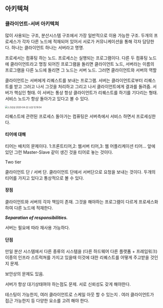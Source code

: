 ## 아키텍쳐

### 클라이언트-서버 아키텍쳐

많이 사용되는 구조, 분산시스템 구조에서 가장 일반적으로 이용 가능한 구조. 두개의 프로세스가 각자 다른 노드에 적재되어 있어서 서로가 커뮤니케이션을 통해 각자 담당한다. 하나는 클라이언트 하나는 서버라고 명명. 

프로세서는 컴퓨팅 하는 노드. 프로세스는 실행되는 프로그램이다. 다른 두 컴퓨팅 노드에 클라이언트라고 명칭 되어진 프로그램을 돌리면 클라이언트 노드, 서버라는 이름의 프로그램을 다른 노드에 돌리면 그 노드는 서버 노드. 그러면 클라이언트와 서버의 역할

클라이언트는 서버에게 리퀘스트를 보내는 프로그램. 서버는 클라이언트로부터 리퀘스트를 받고 그러고 나서 그것을 처리하고 그리고 나서 클라이언트에게 결과를 돌려줌. 서버가 핵심인 형태. 이 서버는 통상 항상 클라이언트가 리퀘스트를 하기를 기다리는 형태. 서비스 노드가 항상 돌아가고 있다고 볼 수 있다. 

<img src="/Users/gilwoongkang/School/2001-note/소아/image/스크린샷 2020-04-22 오전 12.19.54.png" alt="스크린샷 2020-04-22 오전 12.19.54" style="zoom:50%;" />

리퀘스트에 관련된 프로세스 돌아가는 컴퓨팅은 서버측에서 서비스 하면서 프로세싱한다. 

#### 티어에 대해 

티어는 배치의 문제이다. 1:프론트티어,2: 웹서버 티어,3: 웹 어플리케이션 티어... 앞에 있던 그런 Master-Slave 같이 생긴 것을 티어로 놓는 것이다. 

Two tier

클라이언트 단 / 서버 단. 클라이언트 단에서 서버단으로 요청을 보내는 것이다. 두개의 티어를 가지고 있다고 통상적으로 볼 수 있다. 

#### 장점

클라이언트와 서버의 각자 책임이 존재. 그것을 해야하는 프로그램이 다르게 프로세스화 하여 다른 노드에 적재한다. 

***Separation of responsibilities.***

서버는 필요에 따라 재사용 가능하다. 

#### 단점

만일 분산 시스템에서 다른 종류의 시스템을 (다른 하드웨어 다른 플랫폼 + 프레임워크) 이종의 인프라 스트럭쳐를 가지고 있을때 이것에 대한 리퀘스트를 어떻게 주고받을 것인지 문제. 

보안상의 문제도 있음.

서버가 항상 대기상태여야 하는점도 문제. 서로 신뢰성도 갖게 해야한다. 

테스팅이 가능한지, 여러 클라이언트로 스케일 아웃 할 수 있는지 . 여러 클라이언트가 접근 가능한지 등 다양한 요소를 고려 해야 한다.